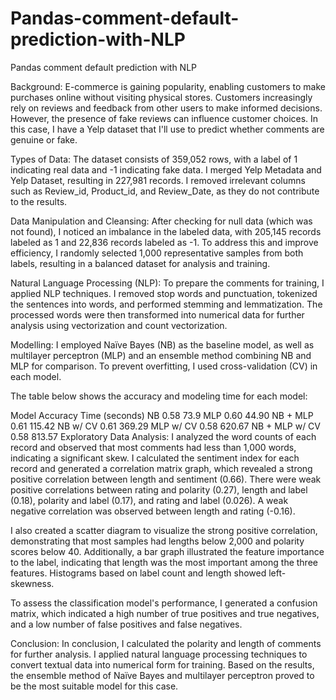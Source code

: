 # Pandas-comment-default-prediction-with-NLP
Pandas comment default prediction with NLP

Background:
E-commerce is gaining popularity, enabling customers to make purchases online without visiting physical stores. Customers increasingly rely on reviews and feedback from other users to make informed decisions. However, the presence of fake reviews can influence customer choices. In this case, I have a Yelp dataset that I'll use to predict whether comments are genuine or fake.

Types of Data:
The dataset consists of 359,052 rows, with a label of 1 indicating real data and -1 indicating fake data. I merged Yelp Metadata and Yelp Dataset, resulting in 227,981 records. I removed irrelevant columns such as Review_id, Product_id, and Review_Date, as they do not contribute to the results.

Data Manipulation and Cleansing:
After checking for null data (which was not found), I noticed an imbalance in the labeled data, with 205,145 records labeled as 1 and 22,836 records labeled as -1. To address this and improve efficiency, I randomly selected 1,000 representative samples from both labels, resulting in a balanced dataset for analysis and training.

Natural Language Processing (NLP):
To prepare the comments for training, I applied NLP techniques. I removed stop words and punctuation, tokenized the sentences into words, and performed stemming and lemmatization. The processed words were then transformed into numerical data for further analysis using vectorization and count vectorization.

Modelling:
I employed Naïve Bayes (NB) as the baseline model, as well as multilayer perceptron (MLP) and an ensemble method combining NB and MLP for comparison. To prevent overfitting, I used cross-validation (CV) in each model.

The table below shows the accuracy and modeling time for each model:

Model	Accuracy	Time (seconds)
NB	0.58	73.9
MLP	0.60	44.90
NB + MLP	0.61	115.42
NB w/ CV	0.61	369.29
MLP w/ CV	0.58	620.67
NB + MLP w/ CV	0.58	813.57
Exploratory Data Analysis:
I analyzed the word counts of each record and observed that most comments had less than 1,000 words, indicating a significant skew. I calculated the sentiment index for each record and generated a correlation matrix graph, which revealed a strong positive correlation between length and sentiment (0.66). There were weak positive correlations between rating and polarity (0.27), length and label (0.18), polarity and label (0.17), and rating and label (0.026). A weak negative correlation was observed between length and rating (-0.16).

I also created a scatter diagram to visualize the strong positive correlation, demonstrating that most samples had lengths below 2,000 and polarity scores below 40. Additionally, a bar graph illustrated the feature importance to the label, indicating that length was the most important among the three features. Histograms based on label count and length showed left-skewness.

To assess the classification model's performance, I generated a confusion matrix, which indicated a high number of true positives and true negatives, and a low number of false positives and false negatives.

Conclusion:
In conclusion, I calculated the polarity and length of comments for further analysis. I applied natural language processing techniques to convert textual data into numerical form for training. Based on the results, the ensemble method of Naïve Bayes and multilayer perceptron proved to be the most suitable model for this case.
